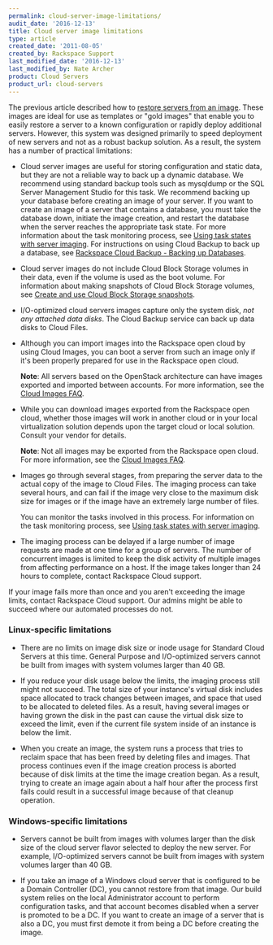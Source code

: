 ```yaml
---
permalink: cloud-server-image-limitations/
audit_date: '2016-12-13'
title: Cloud server image limitations
type: article
created_date: '2011-08-05'
created_by: Rackspace Support
last_modified_date: '2016-12-13'
last_modified_by: Nate Archer
product: Cloud Servers
product_url: cloud-servers
---
```


The previous article described how to [restore servers from an image](/how-to/create-an-image-of-a-server-and-restore-a-server-from-a-saved-image). These images are ideal for use as templates or "gold images" that enable you to easily restore a server to a known configuration or rapidly deploy additional servers. However, this system was designed primarily to speed deployment of new servers and not as a robust backup solution. As a result, the system has a number of practical limitations:

-   Cloud server images are useful for storing configuration and static data, but they are not a reliable way to back up a dynamic database. We recommend using standard backup tools such as mysqldump or the SQL Server Management Studio for this task. We recommend backing up your database before creating an image of your server. If you want to create an image of a server that contains a database, you must take the database down, initiate the image creation, and restart the database when the server reaches the appropriate task state.  For more information about the task monitoring process, see [Using task states with server imaging](/how-to/using-task-states-with-server-imaging). For instructions on using Cloud Backup to back up a database, see [Rackspace Cloud Backup - Backing up Databases](/how-to/rackspace-cloud-backup-backing-up-databases).

-   Cloud server images do not include Cloud Block Storage volumes in their data, even if the volume is used as the boot volume.  For information about making snapshots of Cloud Block Storage volumes, see [Create and use Cloud Block Storage snapshots](/how-to/create-and-use-cloud-block-storage-snapshots).

-   I/O-optimized cloud servers images capture only the system
    disk, *not any attached data disks*. The Cloud Backup service can
    back up data disks to Cloud Files.

-   Although you can import images into the Rackspace open cloud by using Cloud Images, you can boot a server from such an image only if it's been properly prepared for use in the Rackspace open cloud.

    **Note**: All servers based on the OpenStack architecture can have images exported and imported between accounts. For more information, see the [Cloud Images FAQ](/how-to/cloud-images-faq).

-   While you can download images exported from the Rackspace open cloud, whether those images will work in another cloud or in your local virtualization solution depends upon the target cloud or local solution.  Consult your vendor for details.

    **Note**: Not all images may be exported from the Rackspace open cloud.  For more information, see the [Cloud Images FAQ](/how-to/cloud-images-faq).

-   Images go through several stages, from preparing the server data to the actual copy of the image to Cloud Files. The imaging process can take several hours, and can fail if the image very close to the maximum disk size for images or if the image have an extremely large number of files.

    You can monitor the tasks involved in this process. For information on the task monitoring process, see [Using task states with server imaging](/how-to/using-task-states-with-server-imaging).

-   The imaging process can be delayed if a large number of image requests are made at one time for a group of servers. The number of concurrent images is limited to keep the disk activity of multiple images from affecting performance on a host. If the image takes longer than 24 hours to complete, contact Rackspace Cloud support.


If your image fails more than once and you aren't exceeding the image limits, contact Rackspace Cloud support. Our admins might be able to succeed where our automated processes do not.

### Linux-specific limitations

-   There are no limits on image disk size or inode usage for Standard Cloud Servers at this time. General Purpose and I/O-optimized servers cannot be built from images with system volumes larger than 40 GB.

-   If you reduce your disk usage below the limits, the imaging process still might not succeed. The total size of your instance's virtual disk includes space allocated to track changes between images, and space that used to be allocated to deleted files. As a result, having several images or having grown the disk in the past can cause the virtual disk size to exceed the limit, even if the current file system inside of an instance is below the limit.

-   When you create an image, the system runs a process that tries to reclaim space that has been freed by deleting files and images. That process continues even if the image creation process is aborted because of disk limits at the time the image creation began. As a result, trying to create an image again about a half hour after the process first fails could result in a successful image because of that cleanup operation.

### Windows-specific limitations

-   Servers cannot be built from images with volumes larger than the disk size of the cloud server flavor selected to deploy the new server. For example, I/O-optimized servers cannot be built from images with system volumes larger than 40 GB.

-  If you take an image of a Windows cloud server that is configured to be a Domain Controller (DC), you cannot restore from that image. Our build system relies on the local Administrator account to perform configuration tasks, and that account becomes disabled when a server is promoted to be a DC. If you want to create an image of a server that is also a DC, you must first demote it from being a DC before creating the image.




